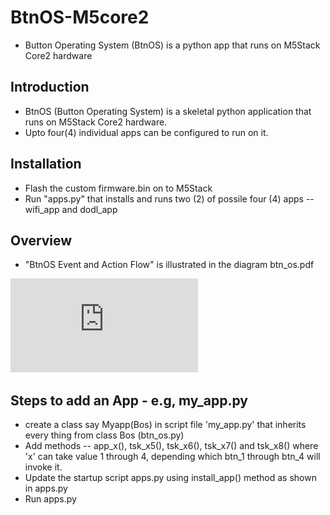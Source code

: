 # BtnOS-M5core2
* Button Operating System (BtnOS) is a python app that runs on M5Stack Core2 hardware
## Introduction
* BtnOS (Button Operating System) is a skeletal python application that runs on M5Stack Core2 hardware.
* Upto four(4) individual apps can be configured to run on it.

## Installation
* Flash the custom firmware.bin on to M5Stack
* Run  "apps.py" that installs and runs two (2) of possile four (4) apps -- wifi_app and dodl_app

## Overview
* "BtnOS Event and Action Flow" is illustrated in the diagram btn_os.pdf

![Image](https://github.com/bachipeachy/BtnOS-M5core2/blob/master/btn_os.pdf)

## Steps to add an App - e.g, my_app.py
* create a class say Myapp(Bos) in script file 'my_app.py' that inherits every thing from class Bos (btn_os.py)
* Add methods -- app_x(), tsk_x5(), tsk_x6(), tsk_x7() and tsk_x8()
where 'x' can take value 1 through 4, depending which btn_1 through btn_4 will invoke it.
* Update the startup script apps.py using install_app() method as shown in apps.py
* Run apps.py

